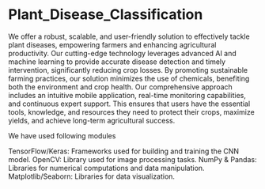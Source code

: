 # Plant_Disease_Classification

We offer a robust, scalable, and user-friendly solution to effectively tackle plant diseases, empowering farmers and enhancing agricultural productivity. Our cutting-edge technology leverages advanced AI and machine learning to provide accurate disease detection and timely intervention, significantly reducing crop losses. By promoting sustainable farming practices, our solution minimizes the use of chemicals, benefiting both the environment and crop health. Our comprehensive approach includes an intuitive mobile application, real-time monitoring capabilities, and continuous expert support. This ensures that users have the essential tools, knowledge, and resources they need to protect their crops, maximize yields, and achieve long-term agricultural success.

We have used following modules

TensorFlow/Keras: Frameworks used for building and training the CNN model.
OpenCV: Library used for image processing tasks.
NumPy & Pandas: Libraries for numerical computations and data manipulation.
Matplotlib/Seaborn: Libraries for data visualization.
